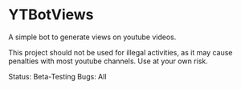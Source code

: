 # YTBotViews
A simple bot to generate views on youtube videos.

This project should not be used for illegal activities, as it may cause penalties with most youtube channels. Use at your own risk.

Status: Beta-Testing
Bugs: All
